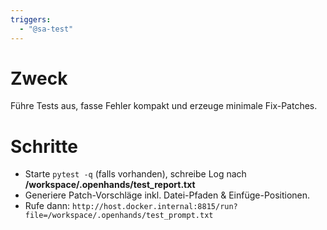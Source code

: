 ```yaml
---
triggers:
  - "@sa-test"
---
```


# Zweck
Führe Tests aus, fasse Fehler kompakt und erzeuge minimale Fix-Patches.

# Schritte
- Starte `pytest -q` (falls vorhanden), schreibe Log nach **/workspace/.openhands/test_report.txt**
- Generiere Patch-Vorschläge inkl. Datei-Pfaden & Einfüge-Positionen.
- Rufe dann:
  `http://host.docker.internal:8815/run?file=/workspace/.openhands/test_prompt.txt`
